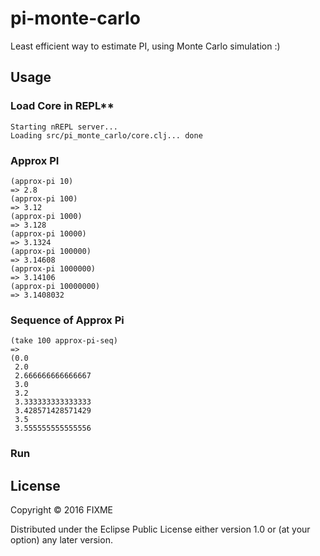 # pi-monte-carlo

Least efficient way to estimate PI, using Monte Carlo simulation :)

## Usage

### Load Core in REPL**
    Starting nREPL server...
    Loading src/pi_monte_carlo/core.clj... done
    
### Approx PI
    (approx-pi 10)
    => 2.8
    (approx-pi 100)
    => 3.12
    (approx-pi 1000)
    => 3.128
    (approx-pi 10000)
    => 3.1324
    (approx-pi 100000)
    => 3.14608
    (approx-pi 1000000)
    => 3.14106
    (approx-pi 10000000)
    => 3.1408032

### Sequence of Approx Pi
    (take 100 approx-pi-seq)
    =>
    (0.0
     2.0
     2.666666666666667
     3.0
     3.2
     3.333333333333333
     3.428571428571429
     3.5
     3.555555555555556
     
### Run




## License

Copyright © 2016 FIXME

Distributed under the Eclipse Public License either version 1.0 or (at
your option) any later version.
